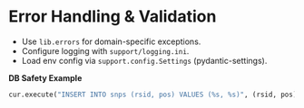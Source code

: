 # Error Handling & Validation

- Use `lib.errors` for domain-specific exceptions.
- Configure logging with `support/logging.ini`.
- Load env config via `support.config.Settings` (pydantic-settings).

**DB Safety Example**
```python
cur.execute("INSERT INTO snps (rsid, pos) VALUES (%s, %s)", (rsid, pos))
```
